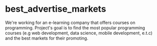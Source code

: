# best_advertise_markets
  We're working for an e-learning company that offers courses on programming. Project's goal is to find the most popular programming courses (e.g web development, data science, mobile development, e.t.c) and the best markets for their promoting.

